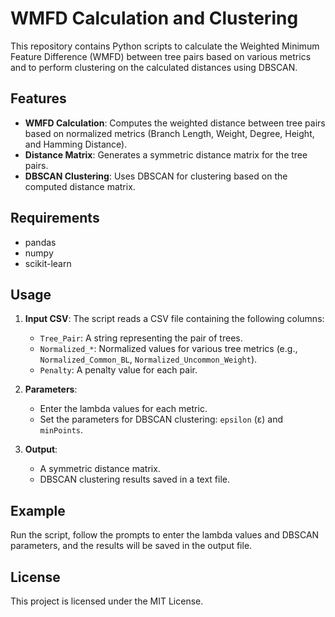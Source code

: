 # WMFD Calculation and Clustering

This repository contains Python scripts to calculate the Weighted Minimum Feature Difference (WMFD) between tree pairs based on various metrics and to perform clustering on the calculated distances using DBSCAN.

## Features

- **WMFD Calculation**: Computes the weighted distance between tree pairs based on normalized metrics (Branch Length, Weight, Degree, Height, and Hamming Distance).
- **Distance Matrix**: Generates a symmetric distance matrix for the tree pairs.
- **DBSCAN Clustering**: Uses DBSCAN for clustering based on the computed distance matrix.

## Requirements

- pandas
- numpy
- scikit-learn

## Usage

1. **Input CSV**: The script reads a CSV file containing the following columns:
    - `Tree_Pair`: A string representing the pair of trees.
    - `Normalized_*`: Normalized values for various tree metrics (e.g., `Normalized_Common_BL`, `Normalized_Uncommon_Weight`).
    - `Penalty`: A penalty value for each pair.
  
2. **Parameters**: 
    - Enter the lambda values for each metric.
    - Set the parameters for DBSCAN clustering: `epsilon` (ε) and `minPoints`.

3. **Output**:
    - A symmetric distance matrix.
    - DBSCAN clustering results saved in a text file.

## Example

Run the script, follow the prompts to enter the lambda values and DBSCAN parameters, and the results will be saved in the output file.

## License

This project is licensed under the MIT License.
